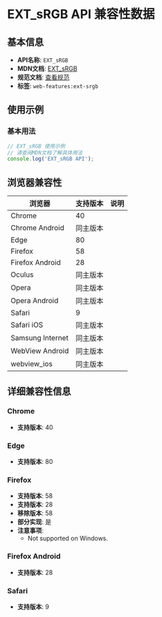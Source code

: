 # EXT_sRGB API 兼容性数据

## 基本信息

- **API名称**: `EXT_sRGB`
- **MDN文档**: [EXT_sRGB](https://developer.mozilla.org/docs/Web/API/EXT_sRGB)
- **规范文档**: [查看规范](https://registry.khronos.org/webgl/extensions/EXT_sRGB/)
- **标签**: `web-features:ext-srgb`

## 使用示例

### 基本用法

```javascript
// EXT_sRGB 使用示例
// 请查阅MDN文档了解具体用法
console.log('EXT_sRGB API');
```

## 浏览器兼容性

| 浏览器 | 支持版本 | 说明 |
|--------|----------|------|
| Chrome | 40 |  |
| Chrome Android | 同主版本 |  |
| Edge | 80 |  |
| Firefox | 58 |  |
| Firefox Android | 28 |  |
| Oculus | 同主版本 |  |
| Opera | 同主版本 |  |
| Opera Android | 同主版本 |  |
| Safari | 9 |  |
| Safari iOS | 同主版本 |  |
| Samsung Internet | 同主版本 |  |
| WebView Android | 同主版本 |  |
| webview_ios | 同主版本 |  |

## 详细兼容性信息

### Chrome

- **支持版本**: 40

### Edge

- **支持版本**: 80

### Firefox

- **支持版本**: 58
- **支持版本**: 28
- **移除版本**: 58
- **部分实现**: 是
- **注意事项**:
  - Not supported on Windows.

### Firefox Android

- **支持版本**: 28

### Safari

- **支持版本**: 9

